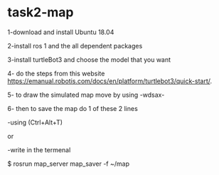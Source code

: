 # task2-map

1-download and install Ubuntu 18.04

2-install ros 1 and the all dependent packages

3-install turtleBot3 and choose the model that you want

4- do the steps from this website https://emanual.robotis.com/docs/en/platform/turtlebot3/quick-start/.

5- to draw the simulated map move by using -wdsax-

6- then to save the map do 1 of these 2 lines

-using (Ctrl+Alt+T)

or

-write in the termenal

 $ rosrun map_server map_saver -f ~/map

